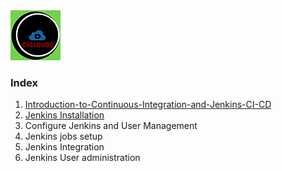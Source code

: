 <img src="images/c4logo.png">

### Index
  1. [Introduction-to-Continuous-Integration-and-Jenkins-CI-CD](https://github.com/submah/jenkins-tutorial/Introduction-to-Continuous-Integration-and-Jenkins-CI-CD.md)
  2. [Jenkins Installation](https://github.com/submah/jenkins-tutorial/Jenkins-Installation.md)
  3. Configure Jenkins and User Management
  4. Jenkins jobs setup
  5. Jenkins Integration
  6. Jenkins User administration


